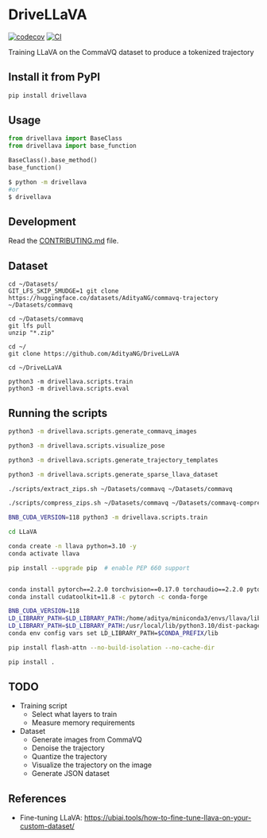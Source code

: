 # DriveLLaVA

[![codecov](https://codecov.io/gh/AdityaNG/DriveLLaVA/branch/main/graph/badge.svg?token=DriveLLaVA_token_here)](https://codecov.io/gh/AdityaNG/DriveLLaVA)
[![CI](https://github.com/AdityaNG/DriveLLaVA/actions/workflows/main.yml/badge.svg)](https://github.com/AdityaNG/DriveLLaVA/actions/workflows/main.yml)

Training LLaVA on the CommaVQ dataset to produce a tokenized trajectory

## Install it from PyPI

```bash
pip install drivellava
```

## Usage

```py
from drivellava import BaseClass
from drivellava import base_function

BaseClass().base_method()
base_function()
```

```bash
$ python -m drivellava
#or
$ drivellava
```

## Development

Read the [CONTRIBUTING.md](CONTRIBUTING.md) file.

## Dataset

```
cd ~/Datasets/
GIT_LFS_SKIP_SMUDGE=1 git clone https://huggingface.co/datasets/AdityaNG/commavq-trajectory ~/Datasets/commavq

cd ~/Datasets/commavq
git lfs pull
unzip "*.zip"

cd ~/
git clone https://github.com/AdityaNG/DriveLLaVA

cd ~/DriveLLaVA

python3 -m drivellava.scripts.train
python3 -m drivellava.scripts.eval
```

## Running the scripts

```bash
python3 -m drivellava.scripts.generate_commavq_images
```

```bash
python3 -m drivellava.scripts.visualize_pose
```

```bash
python3 -m drivellava.scripts.generate_trajectory_templates
```

```bash
python3 -m drivellava.scripts.generate_sparse_llava_dataset
```

```bash
./scripts/extract_zips.sh ~/Datasets/commavq ~/Datasets/commavq

./scripts/compress_zips.sh ~/Datasets/commavq ~/Datasets/commavq-compressed
```

```bash
BNB_CUDA_VERSION=118 python3 -m drivellava.scripts.train
```

```bash
cd LLaVA

conda create -n llava python=3.10 -y
conda activate llava

pip install --upgrade pip  # enable PEP 660 support


conda install pytorch==2.2.0 torchvision==0.17.0 torchaudio==2.2.0 pytorch-cuda=11.8 -c pytorch -c nvidia
conda install cudatoolkit=11.8 -c pytorch -c conda-forge

BNB_CUDA_VERSION=118
LD_LIBRARY_PATH=$LD_LIBRARY_PATH:/home/aditya/miniconda3/envs/llava/lib
LD_LIBRARY_PATH=$LD_LIBRARY_PATH:/usr/local/lib/python3.10/dist-packages/nvidia/cuda_runtime/lib
conda env config vars set LD_LIBRARY_PATH=$CONDA_PREFIX/lib

pip install flash-attn --no-build-isolation --no-cache-dir

pip install .

```

## TODO

- Training script
  - Select what layers to train
  - Measure memory requirements
- Dataset
  - Generate images from CommaVQ
  - Denoise the trajectory
  - Quantize the trajectory
  - Visualize the trajectory on the image
  - Generate JSON dataset

## References

- Fine-tuning LLaVA: https://ubiai.tools/how-to-fine-tune-llava-on-your-custom-dataset/
